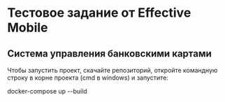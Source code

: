 <h1>Тестовое задание от Effective Mobile</h1>
<h2>Система управления банковскими картами</h2>

<p>Чтобы запустить проект, скачайте репозиторий, откройте командную строку в корне проекта 
(cmd в windows) и запустите:</p>

<p>docker-compose up --build</p>
